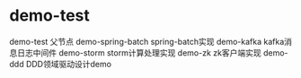 # demo-test
demo-test 父节点
demo-spring-batch spring-batch实现
demo-kafka kafka消息日志中间件
demo-storm storm计算处理实现
demo-zk   zk客户端实现
demo-ddd   DDD领域驱动设计demo
